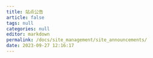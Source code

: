 ```yaml
---
title: 站点公告
article: false
tags: null
categories: null
editor: markdown
permalink: /docs/site_management/site_announcements/
date: 2023-09-27 12:16:17
---
```

